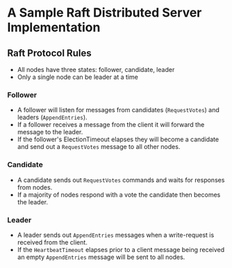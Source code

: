 # A Sample Raft Distributed Server Implementation

## Raft Protocol Rules

- All nodes have three states: follower, candidate, leader
- Only a single node can be leader at a time

### Follower

- A follower will listen for messages from candidates (`RequestVotes`) and leaders (`AppendEntries`). 
- If a follower receives a message from the client it will forward the message to the leader.
- If the follower's ElectionTimeout elapses they will become a candidate and send out a `RequestVotes` message to all other nodes.

### Candidate

- A candidate sends out `RequestVotes` commands and waits for responses from nodes.
- If a majority of nodes respond with a vote the candidate then becomes the leader.

### Leader

- A leader sends out `AppendEntries` messages when a write-request is received from the client.
- If the `HeartbeatTimeout` elapses prior to a client message being received an empty `AppendEntries` message will be sent to all nodes.

## 
